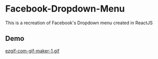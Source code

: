 # Facebook-Dropdown-Menu

This is a recreation of Facebook's Dropdown menu created in ReactJS

## Demo

[ezgif-com-gif-maker-1.gif](https://postimg.cc/grtLFbyJ)
